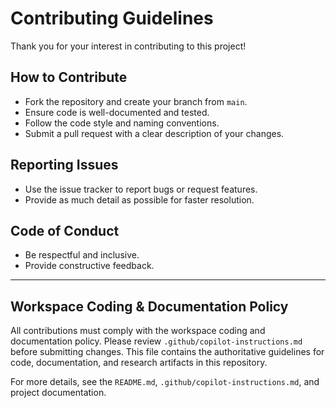# Contributing Guidelines

Thank you for your interest in contributing to this project!

## How to Contribute

- Fork the repository and create your branch from `main`.
- Ensure code is well-documented and tested.
- Follow the code style and naming conventions.
- Submit a pull request with a clear description of your changes.

## Reporting Issues

- Use the issue tracker to report bugs or request features.
- Provide as much detail as possible for faster resolution.

## Code of Conduct

- Be respectful and inclusive.
- Provide constructive feedback.

---

## Workspace Coding & Documentation Policy

All contributions must comply with the workspace coding and documentation policy. Please review `.github/copilot-instructions.md` before submitting changes. This file contains the authoritative guidelines for code, documentation, and research artifacts in this repository.

For more details, see the `README.md`, `.github/copilot-instructions.md`, and project documentation.
